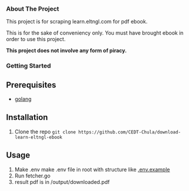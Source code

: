 ### About The Project

This project is for scraping learn.eltngl.com for pdf ebook.

This is for the sake of conveniency only. You must have brought ebook in order to use this project.

**This project does not involve any form of piracy.**

### Getting Started
## Prerequisites
- [golang](https://go.dev/doc/install)
## Installation
 1. Clone the repo
    ```git clone https://github.com/CEDT-Chula/download-learn-eltngl-ebook```
## Usage
  1. Make .env
make .env file in root with structure like [.env.example](https://github.com/CEDT-Chula/download-learn-eltngl-ebook/blob/main/.env.example)
  2. Run fetcher.go
  3. result pdf is in <root>/output/downloaded.pdf
